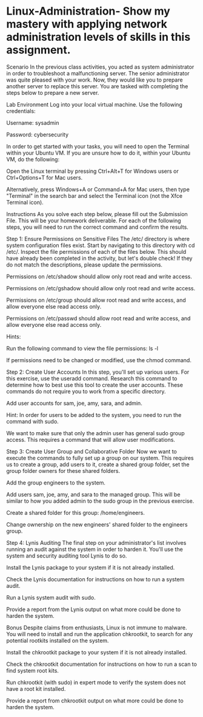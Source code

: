# Linux-Administration- Show my mastery with applying network administration levels of skills in this assignment.

Scenario
In the previous class activities, you acted as system administrator in order to troubleshoot a malfunctioning server.
The senior administrator was quite pleased with your work. Now, they would like you to prepare another server to replace this server. You are tasked with completing the steps below to prepare a new server.

Lab Environment
Log into your local virtual machine. Use the following credentials:

Username: sysadmin

Password: cybersecurity


In order to get started with your tasks, you will need to open the Terminal within your Ubuntu VM. If you are unsure how to do it, within your Ubuntu VM, do the following:


Open the Linux terminal by pressing Ctrl+Alt+T for Windows users or Ctrl+Options+T for Mac users.


Alternatively, press Windows+A or Command+A for Mac users, then type "Terminal" in the search bar and select the Terminal icon (not the Xfce Terminal icon).



Instructions
As you solve each step below, please fill out the Submission File. This will be your homework deliverable.
For each of the following steps, you will need to run the correct command and confirm the results.

Step 1: Ensure Permissions on Sensitive Files
The /etc/ directory is where system configuration files exist. Start by navigating to this directory with cd /etc/.
Inspect the file permissions of each of the files below.  This should have already been completed in the activity, but let's double check!
If they do not match the descriptions, please update the permissions.


Permissions on /etc/shadow should allow only root read and write access.


Permissions on /etc/gshadow should allow only root read and write access.


Permissions on /etc/group should allow root read and write access, and allow everyone else read access only.


Permissions on /etc/passwd should allow root read and write access, and allow everyone else read access only.




Hints:


Run the following command to view the file permissions: ls -l <file>


If permissions need to be changed or modified, use the chmod command.





Step 2: Create User Accounts
In this step, you'll set up various users. For this exercise, use the useradd command. Research this command to determine how to best use this tool to create the user accounts. These commands do not require you to work from a specific directory.


Add user accounts for sam, joe, amy, sara, and admin.


Hint: In order for users to be added to the system, you need to run the command with sudo.



We want to make sure that only the admin user has general sudo group access. This requires a command that will allow user modifications.



Step 3: Create User Group and Collaborative Folder
Now we want to execute the commands to fully set up a group on our system.
This requires us to create a group, add users to it, create a shared group folder, set the group folder owners for these shared folders.


Add the group engineers to the system.


Add users sam, joe, amy, and sara to the managed group. This will be similar to how you added admin to the sudo group in the previous exercise.


Create a shared folder for this group: /home/engineers.


Change ownership on the new engineers' shared folder to the engineers group.



Step 4: Lynis Auditing
The final step on your administrator's list involves running an audit against the system in order to harden it. You'll use the system and security auditing tool Lynis to do so.


Install the Lynis package to your system if it is not already installed.


Check the Lynis documentation for instructions on how to run a system audit.


Run a Lynis system audit with sudo.


Provide a report from the Lynis output on what more could be done to harden the system.



Bonus
Despite claims from enthusiasts, Linux is not immune to malware. You will need to install and run the application chkrootkit, to search for any potential rootkits installed on the system.


Install the chkrootkit package to your system if it is not already installed.


Check the chkrootkit documentation for instructions on how to run a scan to find system root kits.


Run chkrootkit (with sudo) in expert mode to verify the system does not have a root kit installed.


Provide a report from chkrootkit output on what more could be done to harden the system.
